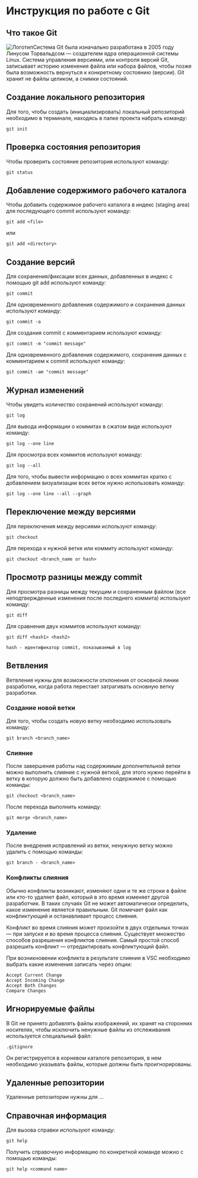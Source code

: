 # **Инструкция по работе с Git**

## Что такое Git

![Логотип](images/git.jpg)Система Git была изначально разработана в 2005 году Линусом Торвальдсом — создателем ядра операционной системы Linux. Система управления версиями, или контроля версий Git, записывает историю изменения файла или набора файлов, чтобы позже была возможность вернуться к конкретному состоянию (версии). Git хранит не файлы целиком, а снимки состояний.
 
## Создание локального репозитория

Для того, чтобы создать (инициализировать) локальный репозиторий необходимо в терминале, находясь в папке проекта набрать команду:

    git init

## Проверка состояния репозитория

Чтобы проверить состояние репозитория используют команду:

    git status

## Добавление содержимого рабочего каталога

Чтобы добавить содержимое рабочего каталога в индекс (staging area) для последующего commit используют команду:

    git add <file>

или

    git add <directory>


## Создание версий

Для сохранения/фиксации всех данных, добавленных в индекс с помощью git add используют команду:

    git commit

Для одновременного добавления содержимого и сохранения данных используют команду:

    git commit -a

Для создания commit c комментарием используют команду:

    git commit -m "commit message"
    
Для одновременного добавления содержимого, сохранения данных с комментарием к commit используют команду:

    git commit -am "commit message"


## Журнал изменений

Чтобы увидеть количество сохранений используют команду:

    git log

Для вывода информации о коммитах в сжатом виде используют команду:

    git log --one line

Для просмотра всех коммитов используют команду:

    git log --all

Для того, чтобы вывести информацию о всех коммитах кратко с добавлением визуализации всех веток нужно использовать команду:

    git log --one line --all --graph

## Переключение между версиями

Для переключения между версиями используют команду:

    git checkout

Для перехода к нужной ветке или коммиту используют команду:

    git checkout <branch_name or hash>

## Просмотр разницы между commit

Для просмотра разницы между текущим и сохраненным файлом (все неподтвержденные изменения после последнего коммита) используют команду:

    git diff

Для сравнения двух коммитов используют команду:

    git diff <hash1> <hash2>

    hash - идентификатор commit, показываемый в log

## Ветвления

Ветвления нужны для возможности отклонения от основной линии разработки, когда работа перестает затрагивать основную ветку разработки.

### Создание новой ветки

Для того, чтобы создать новую ветку необходимо использовать команду:

    git branch <branch_name>
  

### Слияние 

После завершения работы над содержимым дополнительной ветки можно выполнить слияние с нужной веткой, для этого нужно перейти в ветку в которую должно быть добавлено содержимое с помощью команды:

    git checkout <branch_name>

После перехода выполнить команду:

    git merge <branch_name>

### Удаление 

После внедрения исправлений из ветки, ненужную ветку можно удалить с помощью команды:

    git branch - <branch_name>

### Конфликты слияния

Обычно конфликты возникают, изменяют одни и те же строки в файле или кто-то удаляет файл, который в это время изменяет другой разработчик. В таких случаях Git не может автоматически определить, какое изменение является правильным. Git помечает файл как конфликтующий и останавливает процесс слияния. 

Конфликт во время слияния может произойти в двух отдельных точках — при запуске и во время процесса слияния.
Существует множество способов разрешения конфликтов слияния.
Самый простой способ разрешить конфликт — отредактировать конфликтующий файл.

При возникновении конфликта в результате слияния в VSC необходимо выбрать какие изменения записать через опции:

    Accept Current Change
    Accept Incoming Change
    Accept Both Changes
    Compare Changes

## Игнорируемые файлы

В Git не принято добавлять файлы изображений, их хранят на сторонних носителях, чтобы исключить ненужные файлы из отслеживания используется специальный файл:

    .gitignore
    
Он регистрируется в корневом каталоге репозитория, в нем необходимо указывать файлы, которые должны быть проигнорированы. 

## Удаленные репозитории

Удаленные репозитории нужны для ...

## Справочная информация

Для вызова справки используют команду:

    git help

Получить справочную информацию по конкретной команде можно с помощью команды:

    git help <command name>    
